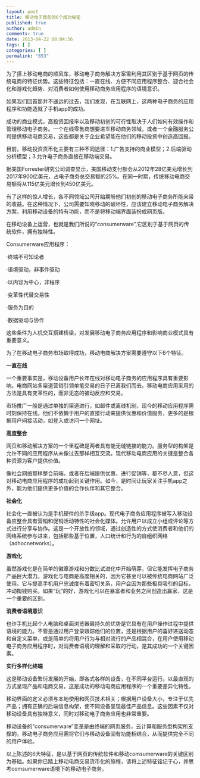 ```yaml
---
layout: post
title: 移动电子商务的6个成功秘密
published: true
author: admin
comments: true
date: 2013-04-22 08:04:56
tags: [ ]
categories: [ ]
permalink: "653"
---
```

为了搭上移动电商的顺风车，移动电子商务解决方案需利用其区别于基于网页的传统电商的特征优势。这些特征包括：一直在线、方便不同应用程序整合、迎合社会化和游戏化趋势、对消费者如何使用移动商务应用程序的语境意识。


  


如果我们回首那并不遥远的过去，我们发现，在互联网上，这两种电子商务的应用程序和功能造就了手机app的成功。

成功的商业模式，高投资回报率以及移动初创的可行性取决于人们如何有效操作和管理移动电子商务。一个在线零售商想要进军移动商务领域，或者一个金融服务公司提供移动电商交易，这些都是关于企业希望能在他们的移动投资中创造高回报。

目前，移动投资货币化主要有三种不同途径：1.广告支持的商业模型；2.后端驱动分析模型；3.允许电子商务直接在移动端交易。

据美国Forrester研究公司调查显示，美国移动支付额会从2012年28亿美元增长到2017年900亿美元，占电子商务总交易额的25%。在同一时期，传统移动电商交易额将从115亿美元增长到450亿美元。

有了这样的惊人增长，各不同领域公司开始期盼他们初创的移动电子商务所能来带的收益。在这种情况下，公司需要知晓移动的破坏性，应该建立移动电子商务解决方案，利用移动设备的特有功能，而不是将移动端界面装扮成网页版。

在移动设备上运营，也就是我们所说的“consumerware”,它区别于基于网页的传统软件，拥有独特性。

Consumerware应用程序：

·终端不可知论者

·语境驱动，非事件驱动

·以内容为中心，非程序

·变革性代替交易性

·服务为目的

·数据驱动与协作

这些条件为人机交互搭建桥梁，对发展移动电子商务应用程序和影响商业模式具有重要意义。

为了在移动电子商务市场取得成功，移动电商解决方案需要遵守以下6个特征。

**一直在线**

一个重要事实是，移动设备用户长年在线对移动电子商务的应用程序具有重要影响。电商网站多渠道营销引领单笔交易的日子已离我们而去。移动电商应用采用的方法是具有变革性的，而非无态的被动反应和交易。

市场推广一般是通过单独的渠道进行，如邮件或离线机制，现今的移动应用程序需时刻保持在线。他们不依懒于用户的直接行动来提供优惠和价值服务，更多的是根据用户间接活动，如登入或访问一个网址。

**高度整合**

网页和移动解决方案的一个里程碑是两者具有能无缝链接的能力。服务型的构架是允许不同的应用程序从未像过去那样相互交流。现代移动电商应用的关键是整合各种资源为客户提供价值。

像社会网络那样整合前端，或者在后端提供优惠、进行促销等，都不尽人意，但这对移动电商应用程序的成功起到关键作用。如今，是时间让玩家关注手机app之外，能为他们提供更多价值的合作伙伴和其它整合。

**社会化**

社会化一直被认为是手机硬件的杀手级app。现代电子商务应用程序被写入移动设备应整合具有营销和促销活动特性的社会化媒体。允许用户以成立小组或评论等方式进行分享与协作。这是一个开放性的领域，通过创造性的方式使消费者和他们的网络系统参与进来，包括那些基于位置，人口统计和行为的自组织网络（adhocnetworks）。

**游戏化**

虽然游戏化是在简单的徽章游戏和分数比试进化中开始萌芽，但它能发挥电子商务产品巨大潜力。游戏化与电商是高度相关的，因为它甚至可以被传统电商网站广泛使用。它与提高手机用户忠诚度有着密切关系，用户会因为那些极具吸引的目标，冲动掏钱购买。如果“玩”的好，游戏化可以在暴富者和业务之间创造出赢家，这是一个重要的区别。

**消费者语境意识**

也许手机比起个人电脑和桌面浏览器最持久的优势是它具有在用户操作过程中提供语境的能力。不管是通过用户登录跟踪他们的位置，还是根据用户的喜好递送动态和自定义菜单，或是简单的将用户行为与相对流行的产品相混合，在用户使用移动电子商务应用程序时，对消费者语境的理解和采取的行动，是其成功的一个关键因素。

**实行多样化终端**

这是移动设备繁衍发展的开始，即各式各样的设备，在不同平台运行。以最直观的方式呈现产品和电商交易，这是成功的移动电商应用程序的一个重要差异化特性。

移动界面的定义必须与本地使用和网页技术相关；根据用户设备大小，专注于优先产品；拥有正确的后端信息构架，使不同设备呈现最佳产品信息。这些因素不仅对移动设备具有独特意义，同时对移动电子商务应用也非常重要。

移动设备的“consumerware”变革是由终端的网页服务，云计算和服务型构架所支撑的。移动电子商务应用需将它们与移动设备固有功能相结合，从而提供完全不同的用户体验。

以上陈述的6大特征，是以基于网页的传统软件和移动comsumerware的关键区别为基础。如果你已踏上移动电商交易货币化的旅程，请将上述特征铭记于心，并思考comsumerware语境下的移动电子商务。